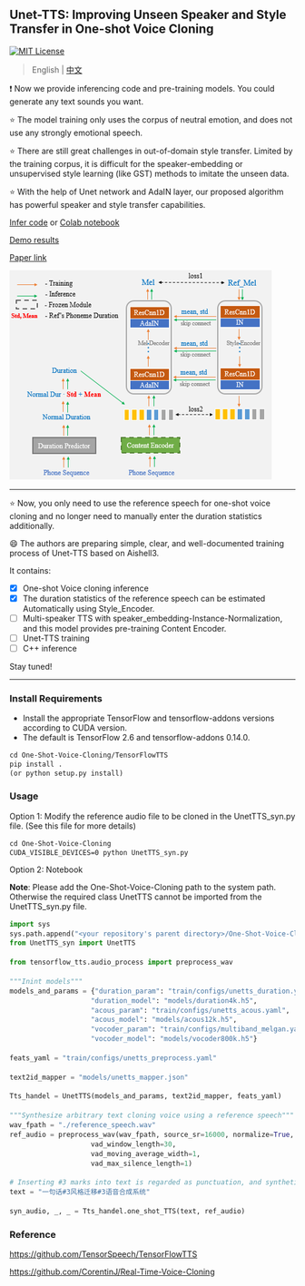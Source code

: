 ## Unet-TTS: Improving Unseen Speaker and Style Transfer in One-shot Voice Cloning
[![MIT License](https://img.shields.io/badge/license-MIT-blue.svg?style=flat)](http://choosealicense.com/licenses/mit/)

> English | [中文](README-CN.md)

:exclamation: Now we provide inferencing code and pre-training models. You could generate any text sounds you want.

:star: The model training only uses the corpus of neutral emotion, and does not use any strongly emotional speech.

:star: There are still great challenges in out-of-domain style transfer. Limited by the training corpus, it is difficult for the speaker-embedding or unsupervised style learning (like GST) methods to imitate the unseen data.

:star: With the help of Unet network and AdaIN layer, our proposed algorithm has powerful speaker and style transfer capabilities.

[Infer code](notebook) or [Colab notebook](https://colab.research.google.com/drive/1sEDvKTJCY7uosb7TvTqwyUdwNPiv3pBW#scrollTo=puzhCI99LY_a)

[Demo results](https://cmsmartvoice.github.io/Unet-TTS/)

[Paper link](https://arxiv.org/abs/2109.11115)

![](./pics/structure.png)

---
:star: Now, you only need to use the reference speech for one-shot voice cloning and no longer need to manually enter the duration statistics additionally.

:smile: The authors are preparing simple, clear, and well-documented training process of Unet-TTS based on Aishell3.

It contains:

- [x] One-shot Voice cloning inference
- [x] The duration statistics of the reference speech can be estimated Automatically using Style_Encoder.
- [ ] Multi-speaker TTS with speaker_embedding-Instance-Normalization, and this model provides pre-training Content Encoder.
- [ ] Unet-TTS training
- [ ] C++ inference

 Stay tuned!

---
### Install Requirements
- Install the appropriate TensorFlow and tensorflow-addons versions according to CUDA version. 
- The default is TensorFlow 2.6 and tensorflow-addons 0.14.0.
```shell
cd One-Shot-Voice-Cloning/TensorFlowTTS
pip install . 
(or python setup.py install)
```

### Usage
Option 1: Modify the reference audio file to be cloned in the UnetTTS_syn.py file. (See this file for more details)
```shell
cd One-Shot-Voice-Cloning
CUDA_VISIBLE_DEVICES=0 python UnetTTS_syn.py
```

Option 2: Notebook

**Note**: Please add the One-Shot-Voice-Cloning path to the system path. Otherwise the required class UnetTTS cannot be imported from the UnetTTS_syn.py file.
```python
import sys
sys.path.append("<your repository's parent directory>/One-Shot-Voice-Cloning")
from UnetTTS_syn import UnetTTS

from tensorflow_tts.audio_process import preprocess_wav

"""Inint models"""
models_and_params = {"duration_param": "train/configs/unetts_duration.yaml",
                    "duration_model": "models/duration4k.h5",
                    "acous_param": "train/configs/unetts_acous.yaml",
                    "acous_model": "models/acous12k.h5",
                    "vocoder_param": "train/configs/multiband_melgan.yaml",
                    "vocoder_model": "models/vocoder800k.h5"}

feats_yaml = "train/configs/unetts_preprocess.yaml"

text2id_mapper = "models/unetts_mapper.json"

Tts_handel = UnetTTS(models_and_params, text2id_mapper, feats_yaml)

"""Synthesize arbitrary text cloning voice using a reference speech""" 
wav_fpath = "./reference_speech.wav"
ref_audio = preprocess_wav(wav_fpath, source_sr=16000, normalize=True, trim_silence=True, is_sil_pad=True,
                    vad_window_length=30,
                    vad_moving_average_width=1,
                    vad_max_silence_length=1)

# Inserting #3 marks into text is regarded as punctuation, and synthetic speech can produce pause.
text = "一句话#3风格迁移#3语音合成系统"

syn_audio, _, _ = Tts_handel.one_shot_TTS(text, ref_audio)
```

### Reference
https://github.com/TensorSpeech/TensorFlowTTS

https://github.com/CorentinJ/Real-Time-Voice-Cloning
